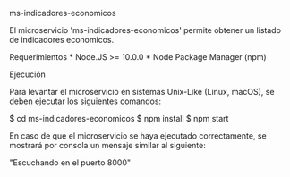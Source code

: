 
ms-indicadores-economicos

El microservicio 'ms-indicadores-economicos' permite obtener un listado de indicadores economicos.

Requerimientos
    * Node.JS >= 10.0.0
    * Node Package Manager (npm)

Ejecución

Para levantar el microservicio en sistemas Unix-Like (Linux, macOS), se deben ejecutar los siguientes comandos:

$ cd ms-indicadores-economicos
$ npm install
$ npm start

En caso de que el microservicio se haya ejecutado correctamente, se mostrará por consola un mensaje similar al siguiente:

"Escuchando en el puerto 8000"

